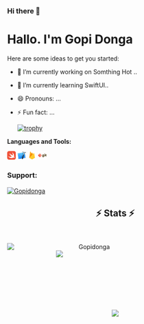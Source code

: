 ### Hi there 👋

<h1>Hallo. I'm  Gopi Donga </h1>
 

Here are some ideas to get you started:

- 🔭 I’m currently working on  Somthing  Hot ..
- 🌱 I’m currently learning SwiftUI..
- 😄 Pronouns: ...
- ⚡ Fun fact: ...



  [![trophy](https://github-profile-trophy.vercel.app/?username=Gopidonga&theme=onedark)](https://github.com/ryo-ma/github-profile-trophy)


**Languages and Tools:**  

<code><img height="20" src="https://raw.githubusercontent.com/github/explore/80688e429a7d4ef2fca1e82350fe8e3517d3494d/topics/swift/swift.png"></code>
<code><img height="20" src="https://raw.githubusercontent.com/github/explore/80688e429a7d4ef2fca1e82350fe8e3517d3494d/topics/xcode/xcode.png"></code>
<code><img height="20" src="https://raw.githubusercontent.com/github/explore/80688e429a7d4ef2fca1e82350fe8e3517d3494d/topics/firebase/firebase.png"></code>
<code><img height="20" src="https://raw.githubusercontent.com/github/explore/80688e429a7d4ef2fca1e82350fe8e3517d3494d/topics/git/git.png"></code>

<!-- [![Top Langs](https://github-readme-stats.vercel.app/api/top-langs/?username=Gopidonga&layout=compact)](https://github.com/anuraghazra/github-readme-stats)
![Anurag's GitHub stats](https://github-readme-stats.vercel.app/api?username=Gopidonga&show_icons=true&theme=radical) -->
<h3 align="left">Support:</h3>
<p><a href="https://www.buymeacoffee.com/dongagopi5"> <img align="center" src="https://runaway-withme.com/wp-content/themes/runaway-withme/assets/images/tea-button.png" height="50" width="210" alt="Gopidonga" /></a></p>

<h2 align="center">⚡ Stats ⚡</h2>
<br>
<p align=center>
  <div align=center>
    <a href="https://github.com/Gopidonga" title="Go to Source">
      <img align="left" width=390 src="https://github-readme-streak-stats.herokuapp.com/?user=Gopidonga&theme=react&border=61dafb&hide_border=true" alt="Gopidonga" />
    </a>
    <a href="https://github.com/Gopidonga" title="Go to Source">
      <img align="right" width=390 src="https://github-readme-stats.vercel.app/api?username=Gopidonga&show_icons=true&theme=react&border_color=61dafb&hide_border=true" />
    </a>
  </div>
  <br><br><br><br><br><br><br><br><br>
  <div align=center>
    <a href="https://github.com/Gopidonga">
      <img width=325 align="center" src="https://github-readme-stats.vercel.app/api/top-langs/?username=Gopidonga&hide=c%23,powershell,Mathematica,Ruby,Objective-C,Objective-C%2b%2b,Cuda&title_color=61dafb&text_color=ffffff&icon_color=61dafb&bg_color=20232a&langs_count=8&layout=compact&border_color=61dafb&hide_border=true" />
    </a>
  </div>
   
</p>

